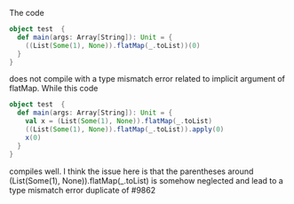 The code
```scala
object test  {
  def main(args: Array[String]): Unit = {
    ((List(Some(1), None)).flatMap(_.toList))(0)
  }
}
```
does not compile with a type mismatch error related to implicit argument of flatMap.
While this code
```scala
object test  {
  def main(args: Array[String]): Unit = {
    val x = (List(Some(1), None)).flatMap(_.toList)
    ((List(Some(1), None)).flatMap(_.toList)).apply(0)
    x(0)
  }
}
```
compiles well.
I think the issue here is that the parentheses around (List(Some(1), None)).flatMap(_.toList) is somehow neglected and lead to a type mismatch error
duplicate of #9862
